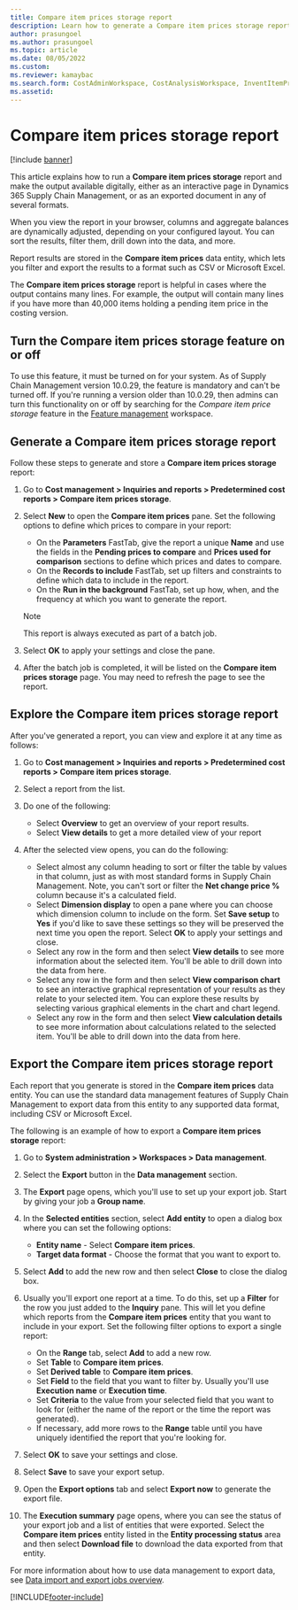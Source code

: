 ```yaml
---
title: Compare item prices storage report
description: Learn how to generate a Compare item prices storage report and then browse and/or export the result, including an outline on toggling the Compare prices feature.
author: prasungoel
ms.author: prasungoel
ms.topic: article
ms.date: 08/05/2022
ms.custom:
ms.reviewer: kamaybac 
ms.search.form: CostAdminWorkspace, CostAnalysisWorkspace, InventItemPriceCompareStorage, InventItemPriceCompareStorageDetailsChart, InventItemPriceCompareStorageDetails
ms.assetid:
---
```


# Compare item prices storage report

[!include [banner](../includes/banner.md)]

This article explains how to run a **Compare item prices storage** report and make the output available digitally, either as an interactive page in Dynamics 365 Supply Chain Management, or as an exported document in any of several formats.

When you view the report in your browser, columns and aggregate balances are dynamically adjusted, depending on your configured layout. You can sort the results, filter them, drill down into the data, and more.

Report results are stored in the **Compare item prices** data entity, which lets you filter and export the results to a format such as CSV or Microsoft Excel.

The **Compare item prices storage** report is helpful in cases where the output contains many lines. For example, the output will contain many lines if you have more than 40,000 items holding a pending item price in the costing version.

## Turn the Compare item prices storage feature on or off

To use this feature, it must be turned on for your system. As of Supply Chain Management version 10.0.29, the feature is mandatory and can't be turned off. If you're running a version older than 10.0.29, then admins can turn this functionality on or off by searching for the *Compare item price storage* feature in the [Feature management](../../fin-ops-core/fin-ops/get-started/feature-management/feature-management-overview.md) workspace.

## Generate a Compare item prices storage report

Follow these steps to generate and store a **Compare item prices storage** report:

1. Go to **Cost management > Inquiries and reports > Predetermined cost reports > Compare item prices storage**.

1. Select **New** to open the **Compare item prices** pane. Set the following options to define which prices to compare in your report:

    - On the **Parameters** FastTab, give the report a unique **Name** and use the fields in the **Pending prices to compare** and **Prices used for comparison** sections to define which prices and dates to compare.
    - On the **Records to include** FastTab, set up filters and constraints to define which data to include in the report.
    - On the **Run in the background** FastTab, set up how, when, and the frequency at which you want to generate the report.
    > [!NOTE]
    > This report is always executed as part of a batch job.

1. Select **OK** to apply your settings and close the pane.

1. After the batch job is completed, it will be listed on the **Compare item prices storage** page. You may need to refresh the page to see the report.

## Explore the Compare item prices storage report

After you've generated a report, you can view and explore it at any time as follows:

1. Go to **Cost management > Inquiries and reports > Predetermined cost reports > Compare item prices storage**.

1. Select a report from the list.

1. Do one of the following:

    - Select **Overview** to get an overview of your report results.
    - Select **View details** to get a more detailed view of your report

1. After the selected view opens, you can do the following:

    - Select almost any column heading to sort or filter the table by values in that column, just as with most standard forms in Supply Chain Management. Note, you can't sort or filter the **Net change price %** column because it's a calculated field.
    - Select **Dimension display** to open a pane where you can choose which dimension column to include on the form. Set **Save setup** to **Yes** if you'd like to save these settings so they will be preserved the next time you open the report. Select **OK** to apply your settings and close.
    - Select any row in the form and then select **View details** to see more information about the selected item. You'll be able to drill down into the data from here.
    - Select any row in the form and then select **View comparison chart** to see an interactive graphical representation of your results as they relate to your selected item. You can explore these results by selecting various graphical elements in the chart and chart legend.
    - Select any row in the form and then select **View calculation details** to see more information about calculations related to the selected item. You'll be able to drill down into the data from here.

## Export the Compare item prices storage report

Each report that you generate is stored in the **Compare item prices** data entity. You can use the standard data management features of Supply Chain Management to export data from this entity to any supported data format, including CSV or Microsoft Excel.

The following is an example of how to export a **Compare item prices storage** report:

1. Go to **System administration > Workspaces > Data management**.

1. Select the **Export** button in the **Data management** section.

1. The **Export** page opens, which you'll use to set up your export job. Start by giving your job a **Group name**.

1. In the **Selected entities** section, select **Add entity** to open a dialog box where you can set the following options:

    - **Entity name** - Select **Compare item prices**.
    - **Target data format** - Choose the format that you want to export to.

1. Select **Add** to add the new row and then select **Close** to close the dialog box.

1. Usually you'll export one report at a time. To do this, set up a **Filter** for the row you just added to the **Inquiry** pane. This will let you define which reports from the **Compare item prices** entity that you want to include in your export. Set the following filter options to export a single report:

    - On the **Range** tab, select **Add** to add a new row.
    - Set **Table** to **Compare item prices**.
    - Set **Derived table** to **Compare item prices**.
    - Set **Field** to the field that you want to filter by. Usually you'll use **Execution name** or **Execution time**.
    - Set **Criteria** to the value from your selected field that you want to look for (either the name of the report or the time the report was generated).
    - If necessary, add more rows to the **Range** table until you have uniquely identified the report that you're looking for.

1. Select **OK** to save your settings and close.

1. Select **Save** to save your export setup.

1. Open the **Export options** tab and select **Export now** to generate the export file.

1. The **Execution summary** page opens, where you can see the status of your export job and a list of entities that were exported. Select the **Compare item prices** entity listed in the **Entity processing status** area and then select **Download file** to download the data exported from that entity.

For more information about how to use data management to export data, see [Data import and export jobs overview](../../fin-ops-core/dev-itpro/data-entities/data-import-export-job.md).


[!INCLUDE[footer-include](../../includes/footer-banner.md)]